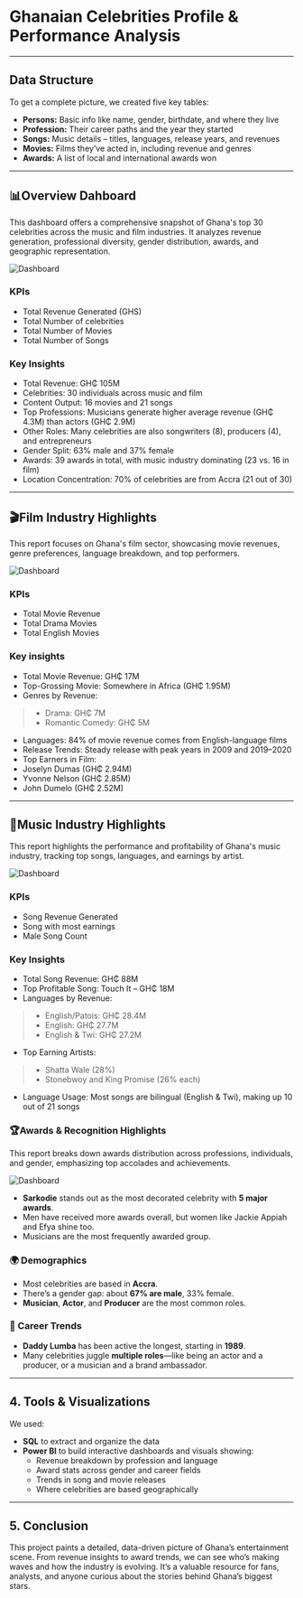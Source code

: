 
# Ghanaian Celebrities Profile & Performance Analysis


---

## Data Structure

To get a complete picture, we created five key tables:

- **Persons:** Basic info like name, gender, birthdate, and where they live
- **Profession:** Their career paths and the year they started
- **Songs:** Music details – titles, languages, release years, and revenues
- **Movies:** Films they’ve acted in, including revenue and genres
- **Awards:** A list of local and international awards won

---

## 📊Overview Dahboard
This dashboard offers a comprehensive snapshot of Ghana's top 30 celebrities across the music and film industries. It analyzes revenue generation, professional diversity, gender distribution, awards, and geographic representation.

![Dashboard](https://github.com/ebolde-25/Ghanaian-Celebrities_SQL-Project/blob/b43c7706c264e5fd9f72b6119675fac7929dac89/Project_Visualisations/SQL-Celebrities_image1.png)

### KPIs
- Total Revenue Generated (GHS)
- Total Number of celebrities 
- Total Number of Movies 
- Total Number of Songs


### Key Insights 
- Total Revenue: GH₵ 105M
- Celebrities: 30 individuals across music and film
- Content Output: 16 movies and 21 songs
- Top Professions: Musicians generate higher average revenue (GH₵ 4.3M) than actors (GH₵ 2.9M)
- Other Roles: Many celebrities are also songwriters (8), producers (4), and entrepreneurs
- Gender Split: 63% male and 37% female
- Awards: 39 awards in total, with music industry dominating (23 vs. 16 in film)
- Location Concentration: 70% of celebrities are from Accra (21 out of 30)

---

## 🎬Film Industry Highlights
This report focuses on Ghana's film sector, showcasing movie revenues, genre preferences, language breakdown, and top performers.

![Dashboard](https://github.com/ebolde-25/Ghanaian-Celebrities_SQL-Project/blob/c5b9f8447e13732f08e1d74afbddc9835d63d5d6/Project_Visualisations/SQL-Celebrities_image2.png)

### KPIs 
- Total Movie Revenue
- Total Drama Movies
- Total English Movies

### Key insights
- Total Movie Revenue: GH₵ 17M
- Top-Grossing Movie: Somewhere in Africa (GH₵ 1.95M)
- Genres by Revenue:
> - Drama: GH₵ 7M
> - Romantic Comedy: GH₵ 5M
- Languages: 84% of movie revenue comes from English-language films
- Release Trends: Steady release with peak years in 2009 and 2019–2020
- Top Earners in Film:
- Joselyn Dumas (GH₵ 2.94M)
- Yvonne Nelson (GH₵ 2.85M)
- John Dumelo (GH₵ 2.52M)

--- 

## 🎵Music Industry Highlights 
This report highlights the performance and profitability of Ghana's music industry, tracking top songs, languages, and earnings by artist.

![Dashboard](https://github.com/ebolde-25/Ghanaian-Celebrities_SQL-Project/blob/d3c517389e3856c8b83483cd67400dbe2abfea5c/Project_Visualisations/SQL-Celebrities_image3.png)

### KPIs 
- Song Revenue Generated
- Song with most earnings
- Male Song Count

### Key Insights 
- Total Song Revenue: GH₵ 88M
- Top Profitable Song: Touch It – GH₵ 18M
- Languages by Revenue:
> - English/Patois: GH₵ 28.4M
> - English: GH₵ 27.7M
> - English & Twi: GH₵ 27.2M
- Top Earning Artists:
> - Shatta Wale (28%)
> - Stonebwoy and King Promise (26% each)
- Language Usage: Most songs are bilingual (English & Twi), making up 10 out of 21 songs


### 🏆Awards & Recognition Highlights 
This report breaks down awards distribution across professions, individuals, and gender, emphasizing top accolades and achievements.

![Dashboard](https://github.com/ebolde-25/Ghanaian-Celebrities_SQL-Project/blob/d3c517389e3856c8b83483cd67400dbe2abfea5c/Project_Visualisations/SQL-Celebrities_image3.png)

- **Sarkodie** stands out as the most decorated celebrity with **5 major awards**.
- Men have received more awards overall, but women like Jackie Appiah and Efya shine too.
- Musicians are the most frequently awarded group.

### 🌍 Demographics

- Most celebrities are based in **Accra**.
- There’s a gender gap: about **67% are male**, 33% female.
- **Musician**, **Actor**, and **Producer** are the most common roles.

### 📅 Career Trends

- **Daddy Lumba** has been active the longest, starting in **1989**.
- Many celebrities juggle **multiple roles**—like being an actor and a producer, or a musician and a brand ambassador.

---

## 4. Tools & Visualizations

We used:

- **SQL** to extract and organize the data
- **Power BI** to build interactive dashboards and visuals showing:
  - Revenue breakdown by profession and language
  - Award stats across gender and career fields
  - Trends in song and movie releases
  - Where celebrities are based geographically

---

## 5. Conclusion

This project paints a detailed, data-driven picture of Ghana’s entertainment scene. From revenue insights to award trends, we can see who’s making waves and how the industry is evolving. It’s a valuable resource for fans, analysts, and anyone curious about the stories behind Ghana’s biggest stars.
